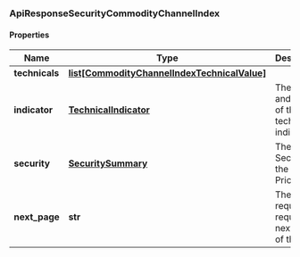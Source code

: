 ### ApiResponseSecurityCommodityChannelIndex

#### Properties
Name | Type | Description | Notes
------------ | ------------- | ------------- | -------------
**technicals** | [**list[CommodityChannelIndexTechnicalValue]**](CommodityChannelIndexTechnicalValue.md) |  | [optional] 
**indicator** | [**TechnicalIndicator**](TechnicalIndicator.md) | The name and symbol of the technical indicator | [optional] 
**security** | [**SecuritySummary**](SecuritySummary.md) | The Security of the Stock Price | [optional] 
**next_page** | **str** | The token required to request the next page of the data | [optional] 



